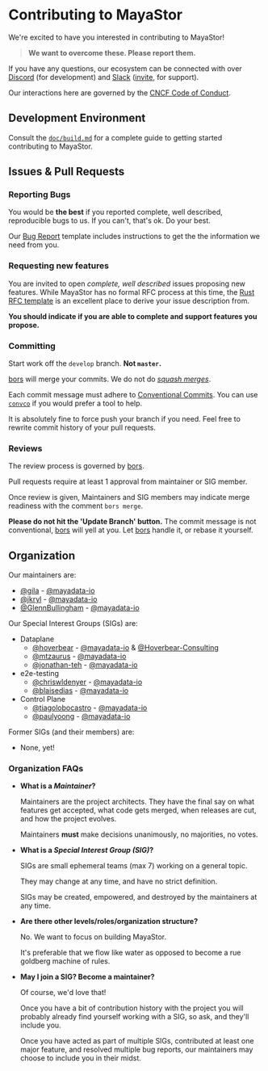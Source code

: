 # Contributing to MayaStor

We're excited to have you interested in contributing to MayaStor!

> **We want to overcome these. Please report them.**

If you have any questions, our ecosystem can be connected with over [Discord][mayastor-discord]
(for development) and [Slack][mayastor-slack] ([invite][mayastor-slack-inviter], for support).

Our interactions here are governed by the [CNCF Code of Conduct](CODE-OF_CONDUCT.md).

## Development Environment

Consult the [`doc/build.md`](doc/build.md) for a complete guide to getting started contributing
to MayaStor.

## Issues & Pull Requests

### Reporting Bugs

You would be **the best** if you reported complete, well described, reproducible bugs to us. If
you can't, that's ok. Do your best.

Our [Bug Report][issue-bug-report] template includes instructions to get the the information we
need from you.

### Requesting new features

You are invited to open _complete, well described_ issues proposing new features. While MayaStor
has no formal RFC process at this time, the [Rust RFC template][rust-rfc-template] is an
excellent place to derive your issue description from.

**You should indicate if you are able to complete and support features you propose.**

### Committing

Start work off the `develop` branch. **Not `master`.**

[bors][bors] will merge your commits. We do not do [_squash merges_][squash-merges].

Each commit message must adhere to [Conventional Commits][conventional-commits]. You can use
[`convco`][tools-convco] if you would prefer a tool to help.

It is absolutely fine to force push your branch if you need. Feel free to rewrite commit history
of your pull requests.

### Reviews

The review process is governed by [bors][bors].

Pull requests require at least 1 approval from maintainer or SIG member.

Once review is given, Maintainers and SIG members may indicate merge readiness with the comment
`bors merge`.

**Please do not hit the 'Update Branch' button.** The commit message is not conventional,
[bors][bors] will yell at you. Let [bors][bors] handle it, or rebase it yourself.

## Organization

Our maintainers are:

- [@gila][members-gila] - [@mayadata-io][maya-data]
- [@jkryl][members-jkryl] - [@mayadata-io][maya-data]
- [@GlennBullingham][members-glennbullingham] - [@mayadata-io][maya-data]

Our Special Interest Groups (SIGs) are:

- Dataplane
  - [@hoverbear][members-hoverbear] - [@mayadata-io][maya-data] &
    [@Hoverbear-Consulting](https://github.com/Hoverbear-Consulting)
  - [@mtzaurus][members-mtzaurus] - [@mayadata-io][maya-data]
  - [@jonathan-teh][members-jonathan-teh] - [@mayadata-io][maya-data]
- e2e-testing
  - [@chriswldenyer][members-chriswldenyer] - [@mayadata-io][maya-data]
  - [@blaisedias][members-blaisedias] - [@mayadata-io][maya-data]
- Control Plane
  - [@tiagolobocastro][members-tiagolobocastro] - [@mayadata-io][maya-data]
  - [@paulyoong][members-paulyoong] - [@mayadata-io][maya-data]

Former SIGs (and their members) are:

- None, yet!

### Organization FAQs

- **What is a _Maintainer_?**

  Maintainers are the project architects. They have the final say on what features get accepted,
  what code gets merged, when releases are cut, and how the project evolves.

  Maintainers **must** make decisions unanimously, no majorities, no votes.

- **What is a _Special Interest Group (SIG)_?**

  SIGs are small ephemeral teams (max 7) working on a general topic.

  They may change at any time, and have no strict definition.

  SIGs may be created, empowered, and destroyed by the maintainers at any time.

- **Are there other levels/roles/organization structure?**

  No. We want to focus on building MayaStor.

  It's preferable that we flow like water as opposed to become a rue goldberg machine of rules.

- **May I join a SIG? Become a maintainer?**

  Of course, we'd love that!

  Once you have a bit of contribution history with the project you will probably already find
  yourself working with a SIG, so ask, and they'll include you.

  Once you have acted as part of multiple SIGs, contributed at least one major feature, and
  resolved multiple bug reports, our maintainers may choose to include you in their midst.

[maya-data]: https://github.com/mayadata-io/
[mayastor-discord]: https://discord.gg/nhpyMeJCHE
[mayastor-slack]: https://kubernetes.slack.com/messages/openebs
[mayastor-slack-inviter]: https://slack.k8s.io/
[members-gila]: https://github.com/gila
[members-jkryl]: https://github.com/jkryl
[members-glennbullingham]: https://github.com/GlennBullingham
[members-hoverbear]: https://github.com/hoverbear
[members-tiagolobocastro]: https://github.com/tiagolobocastro
[members-mtzaurus]: https://github.com/mtzaurus
[members-jonathan-teh]: https://github.com/jonathan-teh
[members-paulyoong]: https://github.com/paulyoong
[members-chriswldenyer]: https://github.com/chriswldenyer
[members-blaisedias]: https://github.com/blaisedias
[rust-rfc-template]: https://github.com/rust-lang/rfcs/blob/master/0000-template.md
[issue-bug-report]: https://github.com/openebs/Mayastor/issues/new?labels=new&template=bug_report.md
[bors]: https://bors.tech/
[squash-merges]: https://docs.github.com/en/github/collaborating-with-issues-and-pull-requests/about-pull-request-merges#squash-and-merge-your-pull-request-commits
[conventional-commits]: https://www.conventionalcommits.org/en/v1.0.0/
[tools-convco]: https://convco.github.io/
